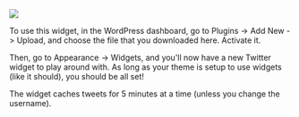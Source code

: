 <img src="https://img.skitch.com/20110622-rf4dgyqyghg76qhey4wt2iepaq.jpg">

To use this widget, in the WordPress dashboard, go to Plugins -> Add New -> Upload, and choose the file that you downloaded here. Activate it.

Then, go to Appearance -> Widgets, and you'll now have a new Twitter widget to play around with. As long as your theme is setup to use widgets (like it should), you should be all set!

The widget caches tweets for 5 minutes at a time (unless you change the username). 
